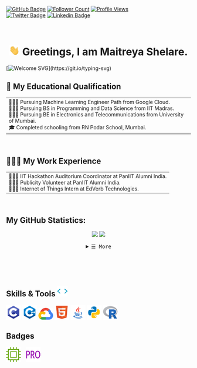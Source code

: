 [![GitHub Badge](https://img.shields.io/badge/-MaitreyaShelare-FFFFFF?&style=flat&logo=github&logoColor=000000&link=https://github.com/MaitreyaShelare?tab=followers)](https://github.com/MaitreyaShelare?tab=followers)
[![Follower Count](https://img.shields.io/github/followers/MaitreyaShelare?label=Followers&color=dc5cc4&style=flat)](https://github.com/MaitreyaShelare?tab=followers)
[![Profile Views](https://komarev.com/ghpvc/?username=Maitreya001&color=dc5cc4&style=flat)](https://github.com/MaitreyaShelare) <br>
[![Twitter Badge](https://img.shields.io/badge/-MaitreyaShelare-FFFFFF?&style=flat&logo=twitter&link=https://twitter.com/maitreyashelare)](https://twitter.com/maitreyashelare)
[![Linkedin Badge](https://img.shields.io/badge/-MaitreyaShelare-FFFFFF?style=flat&logo=Linkedin&logoColor=0072b1&link=https://www.linkedin.com/in/maitreyashelare)](www.linkedin.com/in/maitreyashelare)

<h1 align="center"> <br>
  <img src="/GIF/Hi%20emoji.gif" width="29px"/>
  Greetings, I am Maitreya Shelare.
</h1>

[![Welcome SVG](http://readme-typing-svg.herokuapp.com?color=%23dc5cc4&size=36&center=true&width=1000&height=100&lines=Welcome+to+my+GitHub+Profile!)](https://git.io/typing-svg)

## 📝 My Educational Qualification
<table align="center">
  <td>
    👨🏻‍🎓 Pursuing Machine Learning Engineer Path from Google Cloud. <br>
    👨🏻‍🎓 Pursuing BS in Programming and Data Science from IIT Madras. <br>
    👨🏻‍🎓 Pursuing BE in Electronics and Telecommunications from University of Mumbai. <br>
    🎓 Completed schooling from RN Podar School, Mumbai. <br>
  </td>
</table> <br>

## 👨🏻‍💼 My Work Experience
<table align="center">
  <td>
    👨🏻‍💻 IIT Hackathon Auditorium Coordinator at PanIIT Alumni India. <br>
    👨🏻‍💻 Publicity Volunteer at PanIIT Alumni India. <br>
    👨🏻‍💻 Internet of Things Intern at EdVerb Technologies. <br>
  </td>
</table> <br>

## My GitHub Statistics:

<table>
  <p align="center">
    <img width="49%" src="https://github-readme-stats.vercel.app/api?username=MaitreyaShelare&show_icons=true&theme=vue" />
    <img width="49%" src="https://github-readme-streak-stats.herokuapp.com/?user=MaitreyaShelare&theme=vue" />
    <details align="center">
   <summary> <samp>&#9776; More</samp></summary>
    <p align="center">
        <br>
        <!-- Activity Widget -->
        <img alt="My GitHub Metrics"
                src="https://metrics.lecoq.io/MaitreyaShelare?template=terminal&base.metadata=0&config.timezone=Asia%2FCalcutta" />
        <br>
    </p>
</details>
    
  </p>
</table>


<br>
<p>
<h2> <br>
  Skills & Tools
  <img src="/GIF/Skills.gif" width="29px"/>
  
</h2>  


 
 <a> <img src="/IMG/C.svg" width="40px"></a>
 <a> <img src="/IMG/C%2B%2B.svg" width="40px"> </a> 
 <a> <img src="/IMG/Google%20Cloud.svg" width="40px"/></a>
 <a> <img src="/IMG/HTML-5.svg" width="40px"/></a>
 <a> <img src="/IMG/Java.svg" width="40px"/></a>
 <a> <img src="/IMG/Python.svg" width="40px"/></a>
 <a> <img src="/IMG/R.svg" width="40px"></a>
 
 </p>





## Badges
<a href='https://docs.github.com/en/developers'><img src='https://raw.githubusercontent.com/acervenky/animated-github-badges/master/assets/devbadge.gif' width='40' height='40'></a> <a href='https://education.github.com/pack'><img src='https://raw.githubusercontent.com/acervenky/animated-github-badges/master/assets/pro.gif' width='40' height='40'></a> 










<!---
- 👋 Hi, I’m @Maitreya001
- 👀 I’m interested in ...
- 🌱 I’m currently learning ...
- 💞️ I’m looking to collaborate on ...
- 📫 How to reach me ...
Maitreya001/Maitreya001 is a ✨ special ✨ repository because its `README.md` (this file) appears on your GitHub profile.
You can click the Preview link to take a look at your changes.
--->
